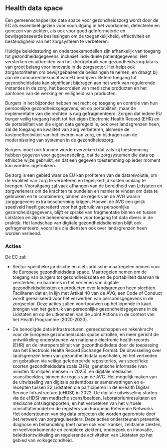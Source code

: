 ## Health data space

Een gemeenschappelijke data space voor gezondheidszorg wordt door de EC als essentieel gezien voor vooruitgang in het voorkomen, detecteren en genezen van ziekten, als ook voor goed geïnformeerde en bewijsgebaseerde beslissingen om de toegankelijkheid, effectiviteit en bestendigheid van het zorgsysteem te verbeteren.
 
 Huidige beleidssturing en onderzoeksmodellen zijn afhankelijk van toegang tot gezondheidsgegevens, inclusief individuele patientgegevens. Het versterken en uitbreiden van het (her)gebruik van gezondheidszorgdata is van groot belang voor innovatie in de zorgsector. Het helpt ook zorgautoriteiten om bewijsgebaseerde belissingen te nemen, en draagt bij aan de concurrentiekracht van EU bedrijven. Betere toegang tot gezondheidsdata kan significant bijdragen aan het werk van regulerende instanties in de zorg, het beoordelen van medische producten en het aantonen van de werking en veiligheid van producten.

Burgers in het bijzonder hebben het recht op toegang en controle van hun persoonlijke gezondheidsgegevens, en op portabiliteit, maar de implementatie van die rechten is nog gefragmenteerd. Zorgen dat iedere EU burger veilig toegang heeft tot het eigen Electronic Health Record (EHR) en de portabiliteit van die eigen data geregeld is, ook over landsgrenzen heen, zal de toegang en kwaliteit van zorg verbeteren, alsmede de kosteneffectiviteit van het leveren van zorg, en bijdragen aan de modernisering van systemen in de gezondheidszorg.

Burgers moet ook kunnen worden verzekerd dat zals zij toestemming hebben gegeven voor gegevensdeling, dat de zorgsystemen die data op ethische wijze gebruikt, en dat een gegeven toestemming op ieder moment kan worden ingetrokken.

De zorg is een gebied waar de EU kan profiteren van de datarevolutie, om de kwaliteit van zorg te verbeteren en tegelijkertijd kosten omlaag te brengen. Vooruitgang zal vaak afhangen van de bereidheid van Lidstaten en zorgverleners om de krachten te bundelen en manier te vinden om data te gebruiken en te combineren, binnen de regels van de AVG waarin zorggegevens extra bescherming krijgen. Hoewel de AVG een gelijk speelveld heeft gecreëerd voor het gebruik van persoonlijke gezondheidsgegevens, blijft er sprake van fragmentatie binnen en tussen Lidstaten en zijn de beheersmodellen voor toegang tot data divers in de praktijk. Het landschap van digitale gezondheidsdiensten blijft ook gefragmenteerd, vooral als die diensten ook over landsgrenzen heen worden verleend.

### Acties
De EC zal:

* Sector-specifieke juridische en niet-juridische maatregelen nemen voor de Europese gezondheidsdata space. Maatregelen nemen om de toegang van burgers tot gezondheidsdata en de portabiliteit daarvan te versterken, en barrieres in het verlenen van digitale gezondheidsdiensten en producten over landsgrenzen heen slechten. Faciliteren dat er, in lijn met Artikel 40 van de AVG, een Code of Conduct wordt gerealiseerd voor het verwerken van persoonsgegevens in de zorgsector. Deze acties zullen voortbouwen op het lopende in kaart brengen van het gebruik van persoonlijke gezondheidsgegevens in de Lidstaten en op de uitkomsten van de Joint Actions in de context van het Health Programme (2020-2023).

* De benodigde data infrastructuren, gereedschappen en rekenkracht voor de Europese gezondheidsdata space uitrollen, en meer gericht de ontwikkeling ondersteunen van nationale electronic health records (EHR) en de interoperabiliteit van gezondheidsdata door de toepassing van het Electronic Health Record Exchange Format. De uitwisseling over landsgrenzen heen van gezondheidsdata opschalen, en het verbinden en gebruiken via veilige gefedereerde repositories, van specifieke soorten gezondheidsdata zoals EHRs, genetische informatie (van minsten 10 miljoen mensen in 2025), en digitale medische scans/beelden, binnen de regels van de AVG. Het mogelijk maken van de uitwisseling van digitale patientdossier samenvattingen en e-recepten tussen 22 Lidstaten die participeren in de eHealth Digital Service Infrastructure (eHDSI) in 2022. De digitale uitwisseling starten via de eHDSI van medische scans/beelden, laboratoriumresultaten en medische ontslagrapporten, en het verbeteren van het  virtuele consultatiemodel en de registers van European Reference Networks. Het ondersteunen van big data projecten die worden gepromote door het netwerk van zorgreguleerders. Deze acties ondersteunen preventie, diagnose en behandeling (met name ook voor kanker, zeldzame ziekten, en veelvoorkomende en complexe ziekten), onderzoek en innovatie, beleidsontwikkeling en regulerende activiteiten van Lidstaten op het gebied van volksgezondheid.